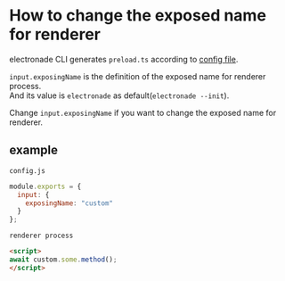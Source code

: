 # How to change the exposed name for renderer

electronade CLI generates `preload.ts` according to [config file](../config_file.md).

`input.exposingName` is the definition of the exposed name for renderer process.  
And its value is `electronade` as default(`electronade --init`).

Change `input.exposingName` if you want to change the exposed name for renderer.

## example
`config.js`
``` javascript
module.exports = {
  input: {
    exposingName: "custom"
  }
};
```

`renderer process`
``` html
<script>
await custom.some.method();
</script>
```
